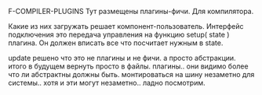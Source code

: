 F-COMPILER-PLUGINS
Тут размещены плагины-фичи. Для компилятора.

Какие из них загружать решает компонент-пользователь.
Интерфейс подключения это передача управления на функцию setup( state ) плагина.
Он должен вписать все что посчитает нужным в state.

update решено что это не плагины и не фичи. а просто абстракции. итого в будущем вернуть просто в файлы.
плагины.. они видимо более что ли абстрактны должны быть. монтироваться на шину незаметно для системы..
хотя и эти могут незаметно.. ладно посмотрим.